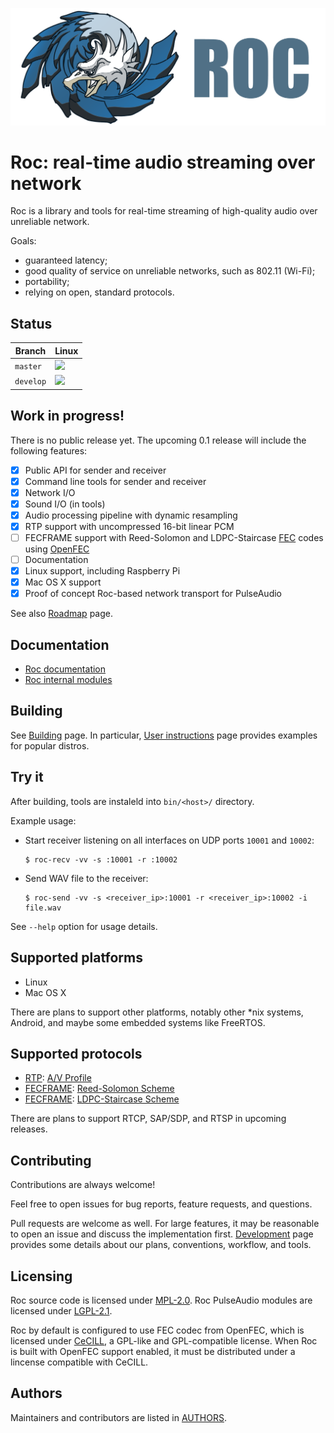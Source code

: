 ![](docs/images/logo.png)

# Roc: real-time audio streaming over network

Roc is a library and tools for real-time streaming of high-quality audio over unreliable network.

Goals:
* guaranteed latency;
* good quality of service on unreliable networks, such as 802.11 (Wi-Fi);
* portability;
* relying on open, standard protocols.

Status
------

Branch    | Linux
--------- | -----
`master`  | [![](https://travis-ci.org/roc-project/roc.svg?branch=master)](https://travis-ci.org/roc-project/roc)
`develop` | [![](https://travis-ci.org/roc-project/roc.svg?branch=develop)](https://travis-ci.org/roc-project/roc)

Work in progress!
-----------------

There is no public release yet. The upcoming 0.1 release will include the following features:

- [x] Public API for sender and receiver
- [x] Command line tools for sender and receiver
- [x] Network I/O
- [x] Sound I/O (in tools)
- [x] Audio processing pipeline with dynamic resampling
- [x] RTP support with uncompressed 16-bit linear PCM
- [ ] FECFRAME support with Reed-Solomon and LDPC-Staircase [FEC](https://en.wikipedia.org/wiki/Forward_error_correction) codes using [OpenFEC](http://openfec.org/)
- [ ] Documentation
- [x] Linux support, including Raspberry Pi
- [x] Mac OS X support
- [x] Proof of concept Roc-based network transport for PulseAudio

See also [Roadmap](https://roc-project.github.io/roc/docs/development/roadmap.html) page.

Documentation
-------------

* [Roc documentation](https://roc-project.github.io/roc/docs/)
* [Roc internal modules](https://roc-project.github.io/roc/doxygen/)

Building
--------

See [Building](https://roc-project.github.io/roc/docs/building.html) page. In particular, [User instructions](https://roc-project.github.io/roc/docs/building/user_cookbook.html) page provides examples for popular distros.

Try it
------

After building, tools are instaleld into `bin/<host>/` directory.

Example usage:

* Start receiver listening on all interfaces on UDP ports `10001` and `10002`:

    ```
    $ roc-recv -vv -s :10001 -r :10002
    ```

* Send WAV file to the receiver:

    ```
    $ roc-send -vv -s <receiver_ip>:10001 -r <receiver_ip>:10002 -i file.wav
    ```

See `--help` option for usage details.

Supported platforms
-------------------

* Linux
* Mac OS X

There are plans to support other platforms, notably other *nix systems, Android, and maybe some embedded systems like FreeRTOS.

Supported protocols
-------------------

* [RTP](https://tools.ietf.org/html/rfc3550): [A/V Profile](https://tools.ietf.org/html/rfc3551)
* [FECFRAME](https://tools.ietf.org/html/rfc6363): [Reed-Solomon Scheme](https://tools.ietf.org/html/rfc6865)
* [FECFRAME](https://tools.ietf.org/html/rfc6363): [LDPC-Staircase Scheme](https://tools.ietf.org/html/rfc6816)

There are plans to support RTCP, SAP/SDP, and RTSP in upcoming releases.

Contributing
------------

Contributions are always welcome!

Feel free to open issues for bug reports, feature requests, and questions.

Pull requests are welcome as well. For large features, it may be reasonable to open an issue and discuss the implementation first. [Development](https://roc-project.github.io/roc/docs/development.html) page provides some details about our plans, conventions, workflow, and tools.

Licensing
---------

Roc source code is licensed under [MPL-2.0](https://www.mozilla.org/en-US/MPL/2.0/). Roc PulseAudio modules are licensed under [LGPL-2.1](https://www.gnu.org/licenses/old-licenses/lgpl-2.1.en.html).

Roc by default is configured to use FEC codec from OpenFEC, which is licensed under [CeCILL](http://openfec.org/patents.html), a GPL-like and GPL-compatible license. When Roc is built with OpenFEC support enabled, it must be distributed under a lincense compatible with CeCILL.

Authors
-------

Maintainers and contributors are listed in [AUTHORS](AUTHORS).

